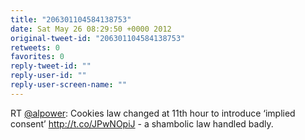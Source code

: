 ```yaml
---
title: "206301104584138753"
date: Sat May 26 08:29:50 +0000 2012
original-tweet-id: "206301104584138753"
retweets: 0
favorites: 0
reply-tweet-id: ""
reply-user-id: ""
reply-user-screen-name: ""
---
```

RT <a href="https://twitter.com/alpower">@alpower</a>: Cookies law changed at 11th hour to introduce ‘implied consent’ http://t.co/JPwNOpiJ - a shambolic law handled badly.
